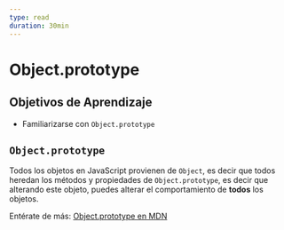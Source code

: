 ```yaml
---
type: read
duration: 30min
---
```


# Object.prototype

## Objetivos de Aprendizaje

- Familiarizarse con `Object.prototype`

## `Object.prototype`

Todos los objetos en JavaScript provienen de `Object`, es decir que todos
heredan los métodos y propiedades de `Object.prototype`, es decir que alterando
este objeto, puedes alterar el comportamiento de **todos** los objetos.

Entérate de más: [Object.prototype en MDN](https://developer.mozilla.org/es/docs/Web/JavaScript/Reference/Global_Objects/Object)

